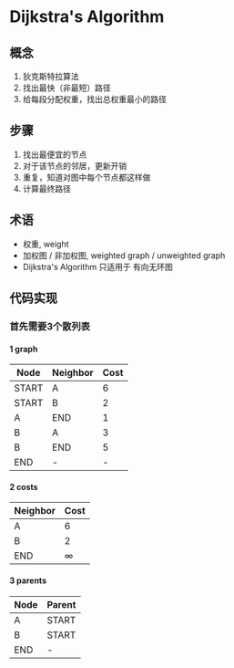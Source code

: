 # Dijkstra's Algorithm

## 概念
1. 狄克斯特拉算法
2. 找出最快（非最短）路径
3. 给每段分配权重，找出总权重最小的路径

## 步骤
1. 找出最便宜的节点
2. 对于该节点的邻居，更新开销
3. 重复，知道对图中每个节点都这样做
4. 计算最终路径

## 术语
- 权重, weight
- 加权图 / 非加权图, weighted graph / unweighted graph
- Dijkstra's Algorithm 只适用于 有向无环图

## 代码实现
### 首先需要3个散列表

#### 1 graph
|Node|Neighbor|Cost|
|----|--------|--------|
|START|A|6|
|START|B|2|
|A|END|1|
|B|A|3|
|B|END|5|
|END|-|-|

#### 2 costs
|Neighbor|Cost|
|--------|----|
|A|6|
|B|2|
|END|&infin;|

#### 3 parents
|Node|Parent|
|----|------|
|A|START|
|B|START|
|END|-|
